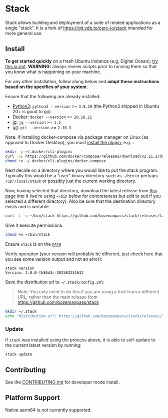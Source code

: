 # Stack

Stack allows building and deployment of a suite of related applications as a single "stack".  It is a fork of https://git.vdb.to/cerc-io/stack intended for more general use.

## Install

**To get started quickly** on a fresh Ubuntu instance (e.g, Digital Ocean); [try this script](./scripts/quick-install-linux.sh). **WARNING:** always review scripts prior to running them so that you know what is happening on your machine.

For any other installation, follow along below and **adapt these instructions based on the specifics of your system.**


Ensure that the following are already installed:

- [Python3](https://wiki.python.org/moin/BeginnersGuide/Download): `python3 --version` >= `3.8.10` (the Python3 shipped in Ubuntu 20+ is good to go)
- [Docker](https://docs.docker.com/get-docker/): `docker --version` >= `20.10.21`
- [jq](https://stedolan.github.io/jq/download/): `jq --version` >= `1.5`
- [git](https://git-scm.com/book/en/v2/Getting-Started-Installing-Git): `git --version` >= `2.10.3`

Note: if installing docker-compose via package manager on Linux (as opposed to Docker Desktop), you must [install the plugin](https://docs.docker.com/compose/install/linux/#install-the-plugin-manually), e.g. :

```bash
mkdir -p ~/.docker/cli-plugins
curl -SL https://github.com/docker/compose/releases/download/v2.11.2/docker-compose-linux-x86_64 -o ~/.docker/cli-plugins/docker-compose
chmod +x ~/.docker/cli-plugins/docker-compose
```

Next decide on a directory where you would like to put the stack program. Typically this would be 
a "user" binary directory such as `~/bin` or perhaps `/usr/local/stack` or possibly just the current working directory.

Now, having selected that directory, download the latest release from [this page](https://github.com/bozemanpass/stack/tags) into it (we're using `~/bin` below for concreteness but edit to suit if you selected a different directory). Also be sure that the destination directory exists and is writable:

```bash
curl -L -o ~/bin/stack https://github.com/bozemanpass/stack/releases/latest/download/stack
```

Give it execute permissions:

```bash
chmod +x ~/bin/stack
```

Ensure `stack` is on the [`PATH`](https://unix.stackexchange.com/a/26059)

Verify operation (your version will probably be different, just check here that you see some version output and not an error):

```
stack version
Version: 2.0.0-fb86d3c-202503251632
```
Save the distribution url to `~/.stack/config.yml`:
> Note: You only need to do this if you are using a fork from a different URL, rather than the main release from https://github.com/bozemanpass/stack
```bash
mkdir ~/.stack
echo "distribution-url: https://github.com/bozemanpass/stack/releases/latest/download/stack" >  ~/.stack/config.yml
```

### Update
If `stack` was installed using the process above, it is able to self-update to the current latest version by running:

```bash
stack update
```

## Contributing

See the [CONTRIBUTING.md](/docs/CONTRIBUTING.md) for developer mode install.

## Platform Support

Native aarm64 is _not_ currently supported.
